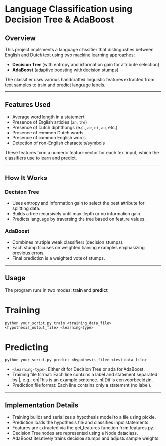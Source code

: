 # Language Classification using Decision Tree & AdaBoost

## Overview

This project implements a language classifier that distinguishes between English and Dutch text using two machine learning approaches:

- **Decision Tree** (with entropy and information gain for attribute selection)  
- **AdaBoost** (adaptive boosting with decision stumps)

The classifier uses various handcrafted linguistic features extracted from text samples to train and predict language labels.

---

## Features Used

- Average word length in a statement  
- Presence of English articles (`an`, `the`)  
- Presence of Dutch diphthongs (e.g., `ae`, `ei`, `au`, etc.)  
- Presence of common Dutch words  
- Presence of common English words  
- Detection of non-English characters/symbols  

These features form a numeric feature vector for each text input, which the classifiers use to learn and predict.

---

## How It Works

### Decision Tree

- Uses entropy and information gain to select the best attribute for splitting data.
- Builds a tree recursively until max depth or no information gain.
- Predicts language by traversing the tree based on feature values.

### AdaBoost

- Combines multiple weak classifiers (decision stumps).
- Each stump focuses on weighted training examples emphasizing previous errors.
- Final prediction is a weighted vote of stumps.

---

## Usage

The program runs in two modes: **train** and **predict**

# Training
```
python your_script.py train <training_data_file> <hypothesis_output_file> <learning-type>
```

# Predicting
```
python your_script.py predict <hypothesis_file> <test_data_file>
```

- ```<learning-type>```: Either dt for Decision Tree or ada for AdaBoost.
- Training file format: Each line contains a label and statement separated by |, e.g., 
  en|This is an example sentence. 
  nl|Dit is een voorbeeldzin.
- Prediction file format: Each line contains only a statement (no label).

---

## Implementation Details
- Training builds and serializes a hypothesis model to a file using pickle.
- Prediction loads the hypothesis file and classifies input statements.
- Features are extracted via the get_features function from features.py.
- Decision Tree nodes are represented using a Node dataclass.
- AdaBoost iteratively trains decision stumps and adjusts sample weights.
